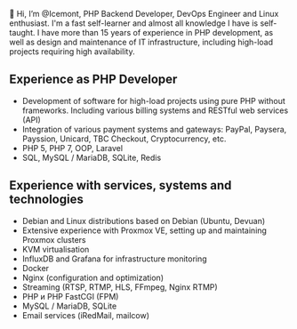 👋 Hi, I’m @Icemont, PHP Backend Developer, DevOps Engineer and Linux enthusiast. I'm a fast self-learner and almost all knowledge I have is self-taught.
I have more than 15 years of experience in PHP development, as well as design and maintenance of IT infrastructure, including high-load projects requiring high availability.

## Experience as PHP Developer
- Development of software for high-load projects using pure PHP without frameworks. Including various billing systems and RESTful web services (API)
- Integration of various payment systems and gateways: PayPal, Paysera, Payssion, Unicard, TBC Checkout, Cryptocurrency, etc.
- PHP 5, PHP 7, OOP, Laravel
- SQL, MySQL / MariaDB, SQLite, Redis

## Experience with services, systems and technologies
- Debian and Linux distributions based on Debian (Ubuntu, Devuan)
- Extensive experience with Proxmox VE, setting up and maintaining Proxmox clusters
- KVM virtualisation
- InfluxDB and Grafana for infrastructure monitoring
- Docker
- Nginx (configuration and optimization)
- Streaming (RTSP, RTMP, HLS, FFmpeg, Nginx RTMP)
- PHP и PHP FastCGI (FPM)
- MySQL / MariaDB, SQLite
- Email services (iRedMail, mailcow)
